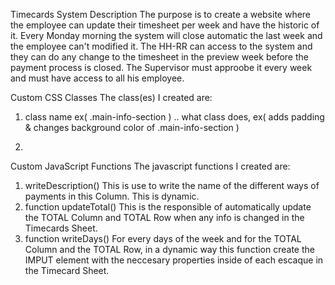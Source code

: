 Timecards System
Description
The purpose is to create a website where the employee can update their timesheet per week and have the historic of it.
Every Monday morning the system will close automatic the last week and the employee can't modified it.
The HH-RR can access to the system and they can do any change to the timesheet in the preview week before the payment process is closed.
The Supervisor must approobe it every week and must have access to all his employee.

Custom CSS Classes
The class(es) I created are:

1. class name ex( .main-info-section )
.. what class does, ex( adds padding & changes background color of .main-info-section )

2.

Custom JavaScript Functions
The javascript functions I created are:

1. writeDescription()
   This is use to write the name of the different ways of payments in this Column. This is dynamic.
2. function updateTotal()
    This is the responsible of automatically update the TOTAL Column and TOTAL Row when any info is changed in the Timecards Sheet.   
2. function writeDays()
   For every days of the week and for the TOTAL Column and the TOTAL Row, in a dynamic way this function create the IMPUT element with the neccesary properties inside of each escaque in the Timecard Sheet.
